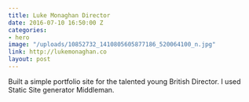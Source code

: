 ```yaml
---
title: Luke Monaghan Director
date: 2016-07-10 16:50:00 Z
categories:
- hero
image: "/uploads/10852732_1410805605877186_520064100_n.jpg"
link: http://lukemonaghan.co
layout: post
---
```


Built a simple portfolio site for the talented young British Director. I used Static Site generator Middleman.

